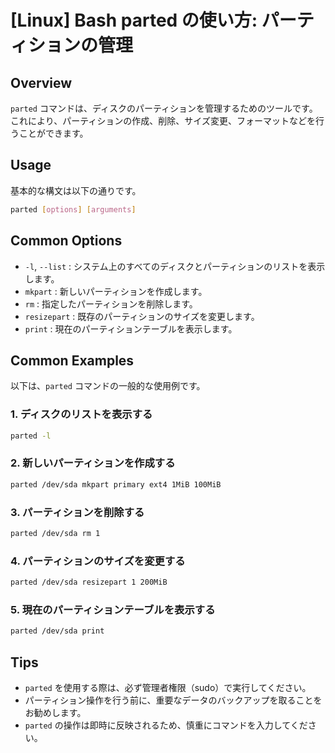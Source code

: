 # [Linux] Bash parted の使い方: パーティションの管理

## Overview
`parted` コマンドは、ディスクのパーティションを管理するためのツールです。これにより、パーティションの作成、削除、サイズ変更、フォーマットなどを行うことができます。

## Usage
基本的な構文は以下の通りです。

```bash
parted [options] [arguments]
```

## Common Options
- `-l`, `--list` : システム上のすべてのディスクとパーティションのリストを表示します。
- `mkpart` : 新しいパーティションを作成します。
- `rm` : 指定したパーティションを削除します。
- `resizepart` : 既存のパーティションのサイズを変更します。
- `print` : 現在のパーティションテーブルを表示します。

## Common Examples
以下は、`parted` コマンドの一般的な使用例です。

### 1. ディスクのリストを表示する
```bash
parted -l
```

### 2. 新しいパーティションを作成する
```bash
parted /dev/sda mkpart primary ext4 1MiB 100MiB
```

### 3. パーティションを削除する
```bash
parted /dev/sda rm 1
```

### 4. パーティションのサイズを変更する
```bash
parted /dev/sda resizepart 1 200MiB
```

### 5. 現在のパーティションテーブルを表示する
```bash
parted /dev/sda print
```

## Tips
- `parted` を使用する際は、必ず管理者権限（sudo）で実行してください。
- パーティション操作を行う前に、重要なデータのバックアップを取ることをお勧めします。
- `parted` の操作は即時に反映されるため、慎重にコマンドを入力してください。